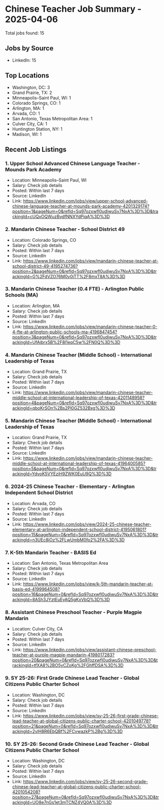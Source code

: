 # Chinese Teacher Job Summary - 2025-04-06

Total jobs found: 15

## Jobs by Source

- LinkedIn: 15

## Top Locations

- Washington, DC: 3
- Grand Prairie, TX: 2
- Minneapolis–Saint Paul, WI: 1
- Colorado Springs, CO: 1
- Arlington, MA: 1
- Arvada, CO: 1
- San Antonio, Texas Metropolitan Area: 1
- Culver City, CA: 1
- Huntington Station, NY: 1
- Madison, WI: 1

## Recent Job Listings

### 1. Upper School Advanced Chinese Language Teacher - Mounds Park Academy
- Location: Minneapolis–Saint Paul, WI
- Salary: Check job details
- Posted: Within last 7 days
- Source: LinkedIn
- Link: https://www.linkedin.com/jobs/view/upper-school-advanced-chinese-language-teacher-at-mounds-park-academy-4201329174?position=1&pageNum=0&refId=Sq97ozxwfl0udiwuSv7NxA%3D%3D&trackingId=cUQxOQWuzBvdfNNXYdPiqA%3D%3D

### 2. Mandarin Chinese Teacher - School District 49
- Location: Colorado Springs, CO
- Salary: Check job details
- Posted: Within last 7 days
- Source: LinkedIn
- Link: https://www.linkedin.com/jobs/view/mandarin-chinese-teacher-at-school-district-49-4195274736?position=2&pageNum=0&refId=Sq97ozxwfl0udiwuSv7NxA%3D%3D&trackingId=G%2FdVZO76M0y0iTT%2F8mxT8A%3D%3D

### 3. Mandarin Chinese Teacher (0.4 FTE) - Arlington Public Schools (MA)
- Location: Arlington, MA
- Salary: Check job details
- Posted: Within last 7 days
- Source: LinkedIn
- Link: https://www.linkedin.com/jobs/view/mandarin-chinese-teacher-0-4-fte-at-arlington-public-schools-ma-4196847454?position=3&pageNum=0&refId=Sq97ozxwfl0udiwuSv7NxA%3D%3D&trackingId=UfAibrx5B%2F8l1eqC5w%2FN0Q%3D%3D

### 4. Mandarin Chinese Teacher (Middle School) - International Leadership of Texas
- Location: Grand Prairie, TX
- Salary: Check job details
- Posted: Within last 7 days
- Source: LinkedIn
- Link: https://www.linkedin.com/jobs/view/mandarin-chinese-teacher-middle-school-at-international-leadership-of-texas-4201148958?position=4&pageNum=0&refId=Sq97ozxwfl0udiwuSv7NxA%3D%3D&trackingId=qboKrSOn%2Bs2Pl0GZ532Bxg%3D%3D

### 5. Mandarin Chinese Teacher (Middle School) - International Leadership of Texas
- Location: Grand Prairie, TX
- Salary: Check job details
- Posted: Within last 7 days
- Source: LinkedIn
- Link: https://www.linkedin.com/jobs/view/mandarin-chinese-teacher-middle-school-at-international-leadership-of-texas-4196400585?position=5&pageNum=0&refId=Sq97ozxwfl0udiwuSv7NxA%3D%3D&trackingId=YdvoK5VYEziH9ZWK0EuU9Q%3D%3D

### 6. 2024-25 Chinese Teacher - Elementary - Arlington Independent School District
- Location: Arvada, CO
- Salary: Check job details
- Posted: Within last 7 days
- Source: LinkedIn
- Link: https://www.linkedin.com/jobs/view/2024-25-chinese-teacher-elementary-at-arlington-independent-school-district-4195061801?position=15&pageNum=0&refId=Sq97ozxwfl0udiwuSv7NxA%3D%3D&trackingId=n3UEc8iOz%2FLwUmbM0fo2%2FA%3D%3D

### 7. K-5th Mandarin Teacher - BASIS Ed
- Location: San Antonio, Texas Metropolitan Area
- Salary: Check job details
- Posted: Within last 7 days
- Source: LinkedIn
- Link: https://www.linkedin.com/jobs/view/k-5th-mandarin-teacher-at-basis-ed-4199964508?position=16&pageNum=0&refId=Sq97ozxwfl0udiwuSv7NxA%3D%3D&trackingId=8ASh3JYztEuEyAQ5gKxVbQ%3D%3D

### 8. Assistant Chinese Preschool Teacher - Purple Magpie Mandarin
- Location: Culver City, CA
- Salary: Check job details
- Posted: Within last 7 days
- Source: LinkedIn
- Link: https://www.linkedin.com/jobs/view/assistant-chinese-preschool-teacher-at-purple-magpie-mandarin-4198017283?position=20&pageNum=0&refId=Sq97ozxwfl0udiwuSv7NxA%3D%3D&trackingId=tfXA8%2BO5yCZoKg%2FGhffDSA%3D%3D

### 9. SY 25-26: First Grade Chinese Lead Teacher - Global Citizens Public Charter School
- Location: Washington, DC
- Salary: Check job details
- Posted: Within last 7 days
- Source: LinkedIn
- Link: https://www.linkedin.com/jobs/view/sy-25-26-first-grade-chinese-lead-teacher-at-global-citizens-public-charter-school-4201049778?position=21&pageNum=0&refId=Sq97ozxwfl0udiwuSv7NxA%3D%3D&trackingId=2vlH8R6EbQBf%2FCvwazkP%2Bg%3D%3D

### 10. SY 25-26: Second Grade Chinese Lead Teacher - Global Citizens Public Charter School
- Location: Washington, DC
- Salary: Check job details
- Posted: Within last 7 days
- Source: LinkedIn
- Link: https://www.linkedin.com/jobs/view/sy-25-26-second-grade-chinese-lead-teacher-at-global-citizens-public-charter-school-4201054208?position=27&pageNum=0&refId=Sq97ozxwfl0udiwuSv7NxA%3D%3D&trackingId=UO8e7nGs1et3mTCNZ4VQ0A%3D%3D

